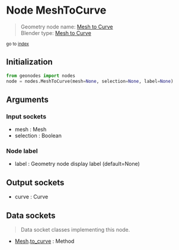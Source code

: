 
# Node MeshToCurve

> Geometry node name: [Mesh to Curve](https://docs.blender.org/manual/en/latest/modeling/geometry_nodes/material/mesh_to_curve.html)<br>
  Blender type: [Mesh to Curve](https://docs.blender.org/api/current/bpy.types.GeometryNodeMeshToCurve.html)
  
<sub>go to [index](/docs/index.md)</sub>

## Initialization

```python
from geonodes import nodes
node = nodes.MeshToCurve(mesh=None, selection=None, label=None)
```



## Arguments


### Input sockets

- mesh : Mesh
- selection : Boolean

### Node label

- label : Geometry node display label (default=None)

## Output sockets

- curve : Curve

## Data sockets

> Data socket classes implementing this node.
  
  
- [Mesh](/docs/sockets/Mesh.md).[to_curve](/docs/sockets/Mesh.md#to_curve) : Method
  
